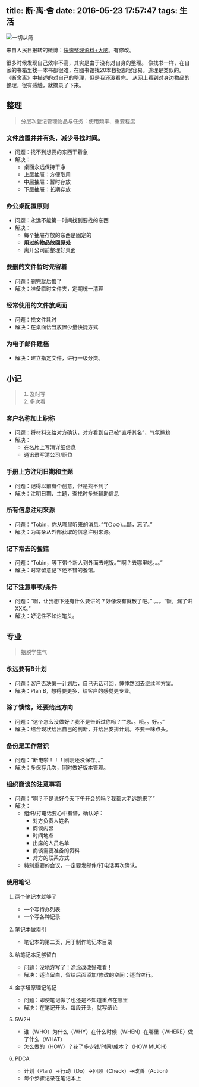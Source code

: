 title: 断·离·舍
date: 2016-05-23 17:57:47
tags: 生活
---

<img src="{% asset_path simple.jpg %}" alt="一切从简" />

来自人民日报转的微博：[快速整理资料+大脑](http://weibo.com/2803301701/DwOgDAa9W)。有修改。

很多时候发现自己效率不高，其实是由于没有对自身的整理。
像找书一样，在自家的书箱里找一本书都很难，在图书馆找20本数据都很容易。道理是类似的。
《断舍离》中描述的对自己的整理，但是我还没看完。
从网上看到对身边物品的整理，很有感触，就摘录了下来。

<!--more-->

## 整理

> 分层次登记管理物品与任务：使用频率、重要程度  

### 文件放置**井井有条**，减少寻找时间。
* 问题：找不到想要的东西干着急
* 解决：
    - 桌面永远保持干净
    - 上层抽屉：方便取用
    - 中层抽屉：暂时存放
    - 下层抽屉：长期存放

### 办公桌配置原则
* 问题：永远不能第一时间找到要找的东西
* 解决：
    - 每个抽屉存放的东西是固定的
    - **用过的物品放回原处**
    - 离开公司前整理好桌面

### 要删的文件暂时先留着
* 问题：删完就后悔了
* 解决：准备临时文件夹，定期统一清理

### 经常使用的文件放桌面
* 问题：找文件耗时
* 解决：在桌面恰当放置少量快捷方式

### 为电子邮件建档
* 解决：建立指定文件，进行一级分类。

## 小记

> 1. 及时写
> 2. 多次看

### 客户名称加上职称
* 问题：将材料交给对方确认，对方看到自己被“直呼其名”，气氛尴尬
* 解决：
    - 在名片上写清详细信息
    - 通讯录写清公司/职位

### 手册上方注明日期和主题
* 问题：记得以前有个创意，但是找不到了
* 解决：注明日期、主题，查找时多些辅助信息

### 所有信息注明来源
* 问题：“Tobin，你从哪里听来的消息。”“(⊙o⊙)…额，忘了。”
* 解决：为每条从外部获取的信息注明来源。

### 记下常去的餐馆
* 问题：“Tobin，等下带个新人到外面去吃饭。”“啊？去哪里吃。。。”
* 解决：时常留意记下还不错的餐馆。

### 记下注意事项/条件
* 问题：“啊，让我想下还有什么要讲的？好像没有就散了吧。” 。。。“额。漏了讲XXX。”
* 解决：好记性不如烂笔头。


## 专业

> 摆脱学生气

### 永远要有B计划
* 问题：客户否决第一计划后，自己无话可回，悻悻然回去继续写方案。
* 解决：Plan B，想得要更多，给客户的感觉更专业。

### 除了懊恼，还要给出方向
* 问题：“这个怎么没做好？我不是告诉过你吗？”“恩。。哦。。好。。”
* 解决：结合现状给出自己的判断，并给出安排计划。不要一味点头。

### 备份是工作常识
* 问题：“断电啦！！！刚刚还没保存。。”
* 解决：多保存几次，同时做好版本管理。

### 组织商谈的注意事项
* 问题：“啊？不是说好今天下午开会的吗？我都大老远跑来了”
* 解决：
    - 组织/打电话要心中有谱，确认好：
        - 对方负责人姓名
        - 商谈内容
        - 时间地点
        - 出席的人员名单
        - 商谈需要准备的资料
        - 对方的联系方式
    - 特别重要的会议，一定要发邮件/打电话再次确认。

### 使用笔记
1. 两个笔记本就够了
    - 一个写待办列表
    - 一个写各种记录

2. 笔记本做索引
    - 笔记本的第二页，用于制作笔记本目录

3. 给笔记本足够留白
    - 问题：没地方写了！涂涂改改好难看！
    - 解决：适当留白，留给后面添加/修改的空间；适当空行。

4. 金字塔原理记笔记
    - 问题：即使笔记做了也还是不知道重点在哪里
    - 解决：在笔记开头、每段开头，就写结论

5. 5W2H
    - 谁（WHO）为什么（WHY）在什么时候（WHEN）在哪里（WHERE）做了什么（WHAT）
    - 怎么做的（HOW）？花了多少钱/时间/成本？（HOW MUCH）

6. PDCA
    - 计划（Plan）->行动（Do）->回顾（Check）->改善（Action）
    - 每个步骤记录在笔记本上
    
